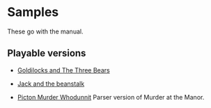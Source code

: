 # Samples

These go with the manual.

## Playable versions

* [Goldilocks and The Three Bears](http://stvle.s3.amazonaws.com/goldi/goldi.html)
* [Jack and the beanstalk](http://stvle.s3.amazonaws.com/beanstalk/beanstalk.html)

* [Picton Murder Whodunnit](http://stvle.s3.amazonaws.com/picton/picton.html)
  Parser version of Murder at the Manor.
  





